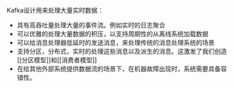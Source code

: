 Kafka设计用来处理大量实时数据：
- 具有高吞吐量处理大量的事件流。例如实时的日志聚合
- 可以优雅的处理大量数据的积压，以支持周期性的从离线系统加载数据
- 可以给消息处理器低延时的发送消息，来处理传统的消息处理系统的场景
- 支持分区，分布式，实时的处理这些消息以及派生的消息。这激发了我们创造[[分区模型]]和[[消费者模型]]
- 在给其他外部系统提供数据流的场景下，在机器故障出现时，系统需要具备容错性。